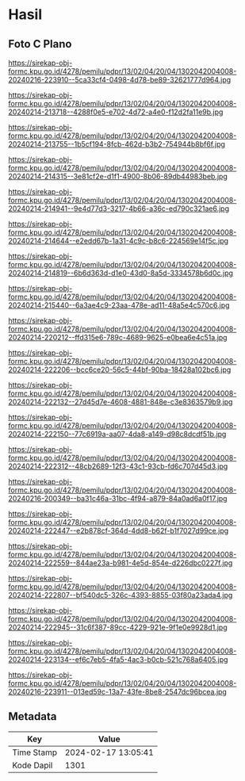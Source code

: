 # Hasil

## Foto C Plano

https://sirekap-obj-formc.kpu.go.id/4278/pemilu/pdpr/13/02/04/20/04/1302042004008-20240216-223910--5ca33cf4-0498-4d78-be89-32621777d964.jpg

https://sirekap-obj-formc.kpu.go.id/4278/pemilu/pdpr/13/02/04/20/04/1302042004008-20240214-213718--4288f0e5-e702-4d72-a4e0-f12d2fa11e9b.jpg

https://sirekap-obj-formc.kpu.go.id/4278/pemilu/pdpr/13/02/04/20/04/1302042004008-20240214-213755--1b5cf194-8fcb-462d-b3b2-754944b8bf6f.jpg

https://sirekap-obj-formc.kpu.go.id/4278/pemilu/pdpr/13/02/04/20/04/1302042004008-20240214-214315--3e81cf2e-d1f1-4900-8b06-89db44983beb.jpg

https://sirekap-obj-formc.kpu.go.id/4278/pemilu/pdpr/13/02/04/20/04/1302042004008-20240214-214941--9e4d77d3-3217-4b66-a36c-ed790c321ae6.jpg

https://sirekap-obj-formc.kpu.go.id/4278/pemilu/pdpr/13/02/04/20/04/1302042004008-20240214-214644--e2edd67b-1a31-4c9c-b8c6-224569e14f5c.jpg

https://sirekap-obj-formc.kpu.go.id/4278/pemilu/pdpr/13/02/04/20/04/1302042004008-20240214-214819--6b6d363d-d1e0-43d0-8a5d-3334578b6d0c.jpg

https://sirekap-obj-formc.kpu.go.id/4278/pemilu/pdpr/13/02/04/20/04/1302042004008-20240214-215440--6a3ae4c9-23aa-478e-ad11-48a5e4c570c6.jpg

https://sirekap-obj-formc.kpu.go.id/4278/pemilu/pdpr/13/02/04/20/04/1302042004008-20240214-220212--ffd315e6-789c-4689-9625-e0bea6e4c51a.jpg

https://sirekap-obj-formc.kpu.go.id/4278/pemilu/pdpr/13/02/04/20/04/1302042004008-20240214-222206--bcc6ce20-56c5-44bf-90ba-18428a102bc6.jpg

https://sirekap-obj-formc.kpu.go.id/4278/pemilu/pdpr/13/02/04/20/04/1302042004008-20240214-222132--27d45d7e-4608-4881-848e-c3e8363579b9.jpg

https://sirekap-obj-formc.kpu.go.id/4278/pemilu/pdpr/13/02/04/20/04/1302042004008-20240214-222150--77c6919a-aa07-4da8-a149-d98c8dcdf51b.jpg

https://sirekap-obj-formc.kpu.go.id/4278/pemilu/pdpr/13/02/04/20/04/1302042004008-20240214-222312--48cb2689-12f3-43c1-93cb-fd6c707d45d3.jpg

https://sirekap-obj-formc.kpu.go.id/4278/pemilu/pdpr/13/02/04/20/04/1302042004008-20240216-200349--ba31c46a-31bc-4f94-a879-84a0ad6a0f17.jpg

https://sirekap-obj-formc.kpu.go.id/4278/pemilu/pdpr/13/02/04/20/04/1302042004008-20240214-222447--e2b878cf-364d-4dd8-b62f-b1f7027d99ce.jpg

https://sirekap-obj-formc.kpu.go.id/4278/pemilu/pdpr/13/02/04/20/04/1302042004008-20240214-222559--844ae23a-b981-4e5d-854e-d226dbc0227f.jpg

https://sirekap-obj-formc.kpu.go.id/4278/pemilu/pdpr/13/02/04/20/04/1302042004008-20240214-222807--bf540dc5-326c-4393-8855-03f80a23ada4.jpg

https://sirekap-obj-formc.kpu.go.id/4278/pemilu/pdpr/13/02/04/20/04/1302042004008-20240214-222945--31c6f387-89cc-4229-921e-9f1e0e9928d1.jpg

https://sirekap-obj-formc.kpu.go.id/4278/pemilu/pdpr/13/02/04/20/04/1302042004008-20240214-223134--ef6c7eb5-4fa5-4ac3-b0cb-521c768a6405.jpg

https://sirekap-obj-formc.kpu.go.id/4278/pemilu/pdpr/13/02/04/20/04/1302042004008-20240216-223911--013ed59c-13a7-43fe-8be8-2547dc96bcea.jpg


## Metadata

| Key        | Value               |
| ---------- | ------------------- |
| Time Stamp | 2024-02-17 13:05:41 |
| Kode Dapil | 1301                |



